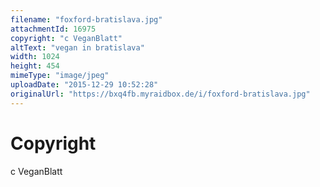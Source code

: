 ```yaml
---
filename: "foxford-bratislava.jpg"
attachmentId: 16975
copyright: "c VeganBlatt"
altText: "vegan in bratislava"
width: 1024
height: 454
mimeType: "image/jpeg"
uploadDate: "2015-12-29 10:52:28"
originalUrl: "https://bxq4fb.myraidbox.de/i/foxford-bratislava.jpg"
---
```


# Copyright

c VeganBlatt
